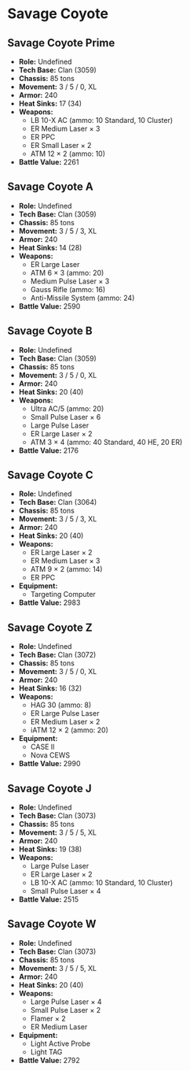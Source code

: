 # Savage Coyote
## Savage Coyote Prime
- **Role:** Undefined
- **Tech Base:** Clan (3059)
- **Chassis:** 85 tons
- **Movement:** 3 / 5 / 0, XL
- **Armor:** 240
- **Heat Sinks:** 17 (34)
- **Weapons:**
  - LB 10-X AC (ammo: 10 Standard, 10 Cluster)
  - ER Medium Laser × 3
  - ER PPC
  - ER Small Laser × 2
  - ATM 12 × 2 (ammo: 10)
- **Battle Value:** 2261

## Savage Coyote A
- **Role:** Undefined
- **Tech Base:** Clan (3059)
- **Chassis:** 85 tons
- **Movement:** 3 / 5 / 3, XL
- **Armor:** 240
- **Heat Sinks:** 14 (28)
- **Weapons:**
  - ER Large Laser
  - ATM 6 × 3 (ammo: 20)
  - Medium Pulse Laser × 3
  - Gauss Rifle (ammo: 16)
  - Anti-Missile System (ammo: 24)
- **Battle Value:** 2590

## Savage Coyote B
- **Role:** Undefined
- **Tech Base:** Clan (3059)
- **Chassis:** 85 tons
- **Movement:** 3 / 5 / 0, XL
- **Armor:** 240
- **Heat Sinks:** 20 (40)
- **Weapons:**
  - Ultra AC/5 (ammo: 20)
  - Small Pulse Laser × 6
  - Large Pulse Laser
  - ER Large Laser × 2
  - ATM 3 × 4 (ammo: 40 Standard, 40 HE, 20 ER)
- **Battle Value:** 2176

## Savage Coyote C
- **Role:** Undefined
- **Tech Base:** Clan (3064)
- **Chassis:** 85 tons
- **Movement:** 3 / 5 / 3, XL
- **Armor:** 240
- **Heat Sinks:** 20 (40)
- **Weapons:**
  - ER Large Laser × 2
  - ER Medium Laser × 3
  - ATM 9 × 2 (ammo: 14)
  - ER PPC
- **Equipment:**
  - Targeting Computer
- **Battle Value:** 2983

## Savage Coyote Z
- **Role:** Undefined
- **Tech Base:** Clan (3072)
- **Chassis:** 85 tons
- **Movement:** 3 / 5 / 0, XL
- **Armor:** 240
- **Heat Sinks:** 16 (32)
- **Weapons:**
  - HAG 30 (ammo: 8)
  - ER Large Pulse Laser
  - ER Medium Laser × 2
  - iATM 12 × 2 (ammo: 20)
- **Equipment:**
  - CASE II
  - Nova CEWS
- **Battle Value:** 2990

## Savage Coyote J
- **Role:** Undefined
- **Tech Base:** Clan (3073)
- **Chassis:** 85 tons
- **Movement:** 3 / 5 / 5, XL
- **Armor:** 240
- **Heat Sinks:** 19 (38)
- **Weapons:**
  - Large Pulse Laser
  - ER Large Laser × 2
  - LB 10-X AC (ammo: 10 Standard, 10 Cluster)
  - Small Pulse Laser × 4
- **Battle Value:** 2515

## Savage Coyote W
- **Role:** Undefined
- **Tech Base:** Clan (3073)
- **Chassis:** 85 tons
- **Movement:** 3 / 5 / 5, XL
- **Armor:** 240
- **Heat Sinks:** 20 (40)
- **Weapons:**
  - Large Pulse Laser × 4
  - Small Pulse Laser × 2
  - Flamer × 2
  - ER Medium Laser
- **Equipment:**
  - Light Active Probe
  - Light TAG
- **Battle Value:** 2792

